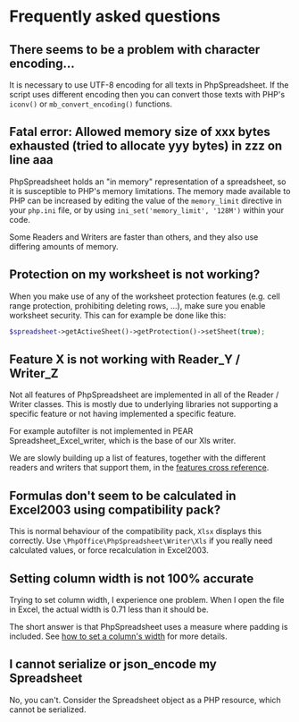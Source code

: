 # Frequently asked questions

## There seems to be a problem with character encoding...

It is necessary to use UTF-8 encoding for all texts in PhpSpreadsheet.
If the script uses different encoding then you can convert those texts
with PHP's `iconv()` or `mb_convert_encoding()` functions.

## Fatal error: Allowed memory size of xxx bytes exhausted (tried to allocate yyy bytes) in zzz on line aaa

PhpSpreadsheet holds an "in memory" representation of a spreadsheet, so
it is susceptible to PHP's memory limitations. The memory made available
to PHP can be increased by editing the value of the `memory_limit`
directive in your `php.ini` file, or by using
`ini_set('memory_limit', '128M')` within your code.

Some Readers and Writers are faster than others, and they also use
differing amounts of memory.

## Protection on my worksheet is not working?

When you make use of any of the worksheet protection features (e.g. cell
range protection, prohibiting deleting rows, ...), make sure you enable
worksheet security. This can for example be done like this:

```php
$spreadsheet->getActiveSheet()->getProtection()->setSheet(true);
```

## Feature X is not working with Reader\_Y / Writer\_Z

Not all features of PhpSpreadsheet are implemented in all of the Reader
/ Writer classes. This is mostly due to underlying libraries not
supporting a specific feature or not having implemented a specific
feature.

For example autofilter is not implemented in PEAR
Spreadsheet\_Excel\_writer, which is the base of our Xls writer.

We are slowly building up a list of features, together with the
different readers and writers that support them, in the [features cross
reference](./references/features-cross-reference.md).

## Formulas don't seem to be calculated in Excel2003 using compatibility pack?

This is normal behaviour of the compatibility pack, `Xlsx` displays this
correctly. Use `\PhpOffice\PhpSpreadsheet\Writer\Xls` if you really need
calculated values, or force recalculation in Excel2003.

## Setting column width is not 100% accurate

Trying to set column width, I experience one problem. When I open the
file in Excel, the actual width is 0.71 less than it should be.

The short answer is that PhpSpreadsheet uses a measure where padding is
included. See [how to set a column's width](./topics/recipes.md#setting-a-columns-width)
for more details.

## I cannot serialize or json_encode my Spreadsheet

No, you can't. Consider the Spreadsheet object as a PHP resource, which cannot be serialized.
